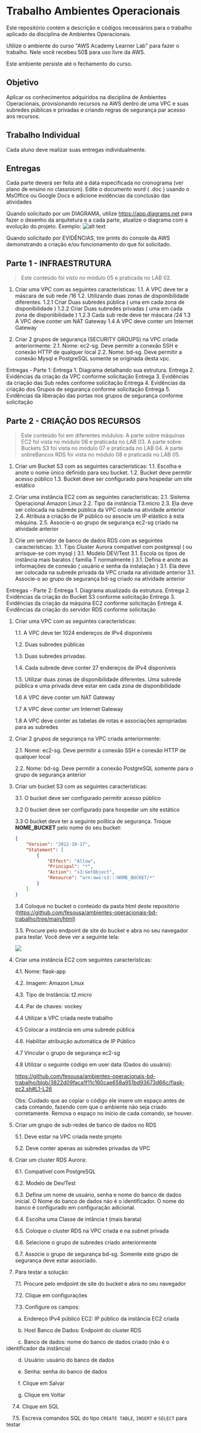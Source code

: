 # Trabalho Ambientes Operacionais

Este repositório contém a descrição e códigos necessários para o trabalho aplicado da disciplina de Ambientes Operacionais.

Utilize o ambiente do curso "AWS Academy Learner Lab" para fazer o trabalho. Nele você recebeu 50$ para uso livre da AWS.

Este ambiente persiste até o fechamento do curso.

## Objetivo

Aplicar os conhecimentos adquiridos na disciplina de Ambientes Operacionais, provisionando recursos na AWS dentro de uma VPC e suas subredes públicas e privadas e criando regras de segurança par acesso aos recursos.

## Trabalho Individual

Cada aluno deve realizar suas entregas individualmente.

## Entregas

Cada parte deverá ser feita até a data especificada no cronograma (ver plano de ensino no classroom).
Edite o documento word ( .doc ) usando o MsOffice ou Google Docs e adicione evidências da conclusão das atividades

Quando solicitado por um DIAGRAMA, utilize https://app.diagrams.net para fazer o desenho da arquitetura e a cada parte, atualize o diagrama com a evolução do projeto.
Exemplo: 
![alt text](https://github.com/gbmaia/ambientes.operacionais/blob/main/img/DrawIO.png?raw=true)

Quando solicitado por EVIDÊNCIAS, tire prints do console da AWS demonstrando a criação e/ou funcionamento do que foi solicitado. 

## Parte 1 - INFRAESTRUTURA

> Este conteúdo foi visto no módulo 05 e praticada no LAB 02.

1. Criar uma VPC com as seguintes características:
   1.1. A VPC deve ter a máscara de sub rede /16 
   1.2. Utilizando duas zonas de disponibilidade diferentes. 
        1.2.1 Criar Duas subredes pública ( uma em cada zona de disponibilidade )
	    1.2.2 Criar Duas subredes privadas ( uma em cada zona de disponibilidade )
        1.2.3  Cada sub rede deve ter máscara /24
    1.3 A VPC deve conter um NAT Gateway
    1.4 A VPC deve conter um Internet Gateway

2.    Criar 2 grupos de segurança (SECURITY GROUPS) na VPC criada anteriormente:
    2.1. Nome: ec2-sg. Deve permitir a conexão SSH e conexão HTTP de qualquer local
    2.2. Nome: bd-sg. Deve permitir a conexão Mysql e PostgreSQL somente se originada desta vpc.

Entregas - Parte 1:
    Entrega 1. Diagrama detalhando sua estrutura. 
    Entrega 2. Evidências da criação da VPC conforme solicitação
    Entrega 3. Evidências da criação das Sub redes conforme solicitação
    Entrega 4. Evidências da criação dos Grupos de segurança conforme solicitação
    Entrega 5. Evidências da liberação das portas nos grupos de segurança conforme solicitação

## Parte 2 - CRIAÇÃO DOS RECURSOS

> Este conteúdo foi em diferentes módulos: 
>    A parte sobre máquinas EC2 foi vista no módulo 06 e praticada no LAB 03.
>    A parte sobre Buckets S3 foi vista no módulo 07 e praticada no LAB 04.
>    A parte sobreBancos RDS foi vista no módulo 08 e praticada no LAB 05.

1. Criar um Bucket S3 com as seguintes características:
    1.1. Escolha e anote o nome único definido para seu bucket.
    1.2. Bucket deve permitir acesso público
    1.3. Bucket deve ser configurado para hospedar um site estático

2. Criar uma instância EC2 com as seguintes características:
    2.1. Sistema Operacional Amazon Linux
    2.2. Tipo da instância T3.micro
    2.3. Ela deve ser colocada na subrede pública da VPC criada na atividade anterior
    2.4. Atribuia a criação de IP público ou associe um IP elástico à esta máquina.
    2.5. Associe-o ao grupo de segurança ec2-sg criado na atividade anterior

3. Crie um servidor de banco de dados RDS com as seguintes características:
    3.1. Tipo Cluster Aurora compatível com postgresql ( ou arrisque-se com mysql )
    3.1. Modelo DEV/Test
    3.1. Escola os tipos de instância mais baratos ( família T normalmente )
    3.1. Defina e anote as informações de conexão ( usuário e senha da instalação )
    3.1. Ela deve ser colocada na subrede privada da VPC criada na atividade anterior
    3.1. Associe-o ao grupo de segurança bd-sg criado na atividade anterior

Entregas - Parte 2:
    Entrega 1. Diagrama atualizado da estrutura. 
    Entrega 2. Evidências da criação do Bucket S3 conforme solicitação
    Entrega 3. Evidências da criação da máquina EC2 conforme solicitação
    Entrega 4. Evidências da criação do servidor RDS conforme solicitação




1. Criar uma VPC com as seguintes características:

    1.1. A VPC deve ter 1024 endereços de IPv4 disponíveis 

    1.2. Duas subredes públicas

    1.3. Duas subredes privadas.

    1.4. Cada subrede deve conter 27 endereços de IPv4 disponíveis
    
    1.5. Utilizar duas zonas de disponibilidade diferentes. Uma subrede pública e uma privada deve estar em cada zona de disponibilidade

    1.6 A VPC deve conter um NAT Gateway

    1.7 A VPC deve conter um Internet Gateway

    1.8 A VPC deve conter as tabelas de rotas e associações apropriadas para as subredes

2. Criar 2 grupos de segurança na VPC criada anteriormente:

    2.1. Nome: ec2-sg. Deve permitir a conexão SSH e conexão HTTP de qualquer local

    2.2. Nome: bd-sg. Deve permitir a conexão PostgreSQL somente para o grupo de segurança anterior
    
    
3. Criar um bucket S3 com as seguintes características:

    3.1. O bucket deve ser configurado permitir acesso público

    3.2 O bucket deve ser configurado para hospedar um site estático

    3.3 O bucket deve ter a seguinte política de segurança. Troque **NOME_BUCKET** pelo nome do seu bucket:

    ```json
    {
        "Version": "2012-10-17",
        "Statement": [
            {
                "Effect": "Allow",
                "Principal": "*",
                "Action": "s3:GetObject",
                "Resource": "arn:aws:s3:::NOME_BUCKET/*"
            }
        ]
    }
    ```

    3.4 Coloque no bucket o conteúdo da pasta html deste repositório (https://github.com/fesousa/ambientes-operacionais-bd-trabalho/tree/main/html)

    3.5. Procure pelo endpoint de site do bucket e abra no seu navegador para testar. Você deve ver a seguinte tela:

    <img src="https://github.com/fesousa/ambientes-operacionais-bd-trabalho/raw/main/img/s3.png" />

    
4. Criar uma instância EC2 com seguintes características:

    4.1. Nome: flask-app

    4.2. Imagem: Amazon Linux

    4.3. Tipo de Instância: t2.micro

    4.4. Par de chaves: vockey

    4.4 Utilizar a VPC criada neste trabalho

    4.5 Colocar a instância em uma subrede pública

    4.6. Habilitar atribuição automática de IP Público

    4.7 Vincular o grupo de segurança ec2-sg

    4.8 Utilizar o seguinte código em user data (Dados do usuário):

    https://github.com/fesousa/ambientes-operacionais-bd-trabalho/blob/3822d09faca1f11c160cae658a951bd93673d66c/flask-ec2.sh#L1-L26


    Obs: Cuidado que ao copiar o código ele insere um espaço antes de cada comando, fazendo com que o ambiente não seja criado corretamente. Remova o espaço no início de cada comando, se houver.

5. Criar um grupo de sub-redes de banco de dados no RDS

    5.1. Deve estar na VPC criada neste projeto

    5.2. Deve conter apenas as subredes privadas da VPC

6. Criar um cluster RDS Aurora:

    6.1. Compatível com PostgreSQL

    6.2. Modelo de Dev/Test

    6.3. Defina um nome de usuário, senha e nome do banco de dados inicial. O Nome do banco de dados náo é o identificador. O nome do banco é configurado em configuração adicional.

    6.4. Escolha uma Classe de intância t (mais barata)

    6.5. Coloque o cluster RDS na VPC criada e na subnet privada

    6.6. Selecione o grupo de subredes criado anteriormente

    6.7. Associe o grupo de segurança bd-sg. Somente este grupo de segurança deve estar associado.

7. Para testar a solução:

    7.1. Procure pelo endpoint de site do bucket e abra no seu navegador

    7.2. Clique em configurações

    7.3. Configure os campos:

&nbsp;&nbsp;&nbsp;&nbsp;&nbsp;&nbsp;&nbsp;&nbsp;a. Endereço IPv4 público EC2: IP público da instãncia EC2 criada

&nbsp;&nbsp;&nbsp;&nbsp;&nbsp;&nbsp;&nbsp;&nbsp;b. Host Banco de Dados: Endpoint do cluster RDS

&nbsp;&nbsp;&nbsp;&nbsp;&nbsp;&nbsp;&nbsp;&nbsp;c. Banco de dados: nome do banco de dados criado (não é o identificador da instância)

&nbsp;&nbsp;&nbsp;&nbsp;&nbsp;&nbsp;&nbsp;&nbsp;d. Usuário: usuário do banco de dados

&nbsp;&nbsp;&nbsp;&nbsp;&nbsp;&nbsp;&nbsp;&nbsp;e. Senha: senha do banco de dados

&nbsp;&nbsp;&nbsp;&nbsp;&nbsp;&nbsp;&nbsp;&nbsp;f. Clique em Salvar

&nbsp;&nbsp;&nbsp;&nbsp;&nbsp;&nbsp;&nbsp;&nbsp;g. Clique em Voltar
    
&nbsp;&nbsp;&nbsp;&nbsp;7.4. Clique em SQL

&nbsp;&nbsp;&nbsp;&nbsp;7.5. Escreva comandos SQL do tipo `CREATE TABLE`, `INSERT` e `SELECT` para testar
